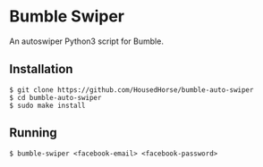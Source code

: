 # Bumble Swiper
An autoswiper Python3 script for Bumble.

## Installation

```
$ git clone https://github.com/HousedHorse/bumble-auto-swiper
$ cd bumble-auto-swiper
$ sudo make install
```

## Running

```
$ bumble-swiper <facebook-email> <facebook-password>
```
